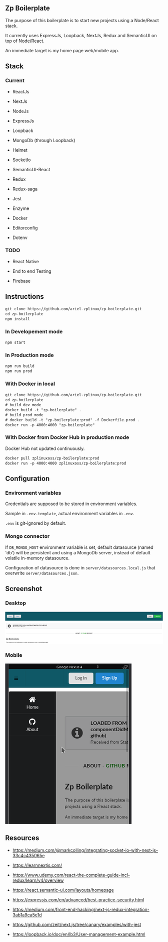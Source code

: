 ## Zp Boilerplate

The purpose of this boilerplate is to start new projects using a Node/React stack.

It currently uses ExpressJs, Loopback, NextJs, Redux and SemanticUI on top of Node/React.

An immediate target is my home page web/mobile app.

## Stack

### Current

- ReactJs

- NextJs

- NodeJs

- ExpressJs

- Loopback

- MongoDb (through Loopback)

- Helmet

- SocketIo

- SemanticUI-React

- Redux

- Redux-saga

- Jest

- Enzyme

- Docker

- Editorconfig

- Dotenv

### TODO

- React Native

- End to end Testing

- Firebase

## Instructions

```shell
git clone https://github.com/ariel-zplinux/zp-boilerplate.git
cd zp-boilerplate
npm install
```

### In Developement mode

```shell
npm start
```

### In Production mode

```shell
npm run build
npm run prod
```

### With Docker in local

```shell
git clone https://github.com/ariel-zplinux/zp-boilerplate.git
cd zp-boilerplate
# build dev mode
docker build -t "zp-boilerplate" .
# build prod mode
# docker build -t "zp-boilerplate:prod" -f Dockerfile.prod .
docker run -p 4000:4000 "zp-boilerplate"
```

### With Docker from Docker Hub in production mode

Docker Hub not updated continuously.

```shell
docker pull zplinuxoss/zp-boilerplate:prod
docker run -p 4000:4000 zplinuxoss/zp-boilerplate:prod
```

## Configuration

### Environment variables

Credentials are supposed to be stored in environment variables.

Sample in `.env.template`, actual environment variables in `.env`.

`.env` is git-ignored by default.

### Mongo connector

If `DB_MONGO_HOST` environment variable is set, default datasource (named 'db') will be persistent and using a MongoDb server, instead of default volatile in-memory datasource.

Configuration of datasource is done in `server/datasources.local.js` that overwrite `server/datasources.json`.

## Screenshot

### Desktop

![alt text](https://github.com/ariel-zplinux/zp-boilerplate/raw/master/static/assets/images/screenshot/Desktop.png "zp-boilerplate on desktop")

### Mobile

![alt text](https://github.com/ariel-zplinux/zp-boilerplate/raw/master/static/assets/images/screenshot/Mobile.png "zp-boilerplate on mobile")

## Resources

- https://medium.com/@markcolling/integrating-socket-io-with-next-js-33c4c435065e

- https://learnnextjs.com/

- https://www.udemy.com/react-the-complete-guide-incl-redux/learn/v4/overview

- https://react.semantic-ui.com/layouts/homepage

- https://expressjs.com/en/advanced/best-practice-security.html

- https://medium.com/front-end-hacking/next-js-redux-integration-3ab1a9ca5e1d

- https://github.com/zeit/next.js/tree/canary/examples/with-jest

- https://loopback.io/doc/en/lb3/User-management-example.html
